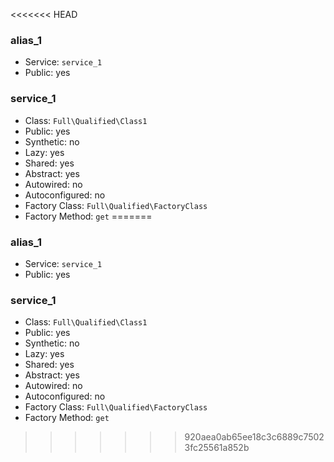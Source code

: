 <<<<<<< HEAD
### alias_1

- Service: `service_1`
- Public: yes

### service_1

- Class: `Full\Qualified\Class1`
- Public: yes
- Synthetic: no
- Lazy: yes
- Shared: yes
- Abstract: yes
- Autowired: no
- Autoconfigured: no
- Factory Class: `Full\Qualified\FactoryClass`
- Factory Method: `get`
=======
### alias_1

- Service: `service_1`
- Public: yes

### service_1

- Class: `Full\Qualified\Class1`
- Public: yes
- Synthetic: no
- Lazy: yes
- Shared: yes
- Abstract: yes
- Autowired: no
- Autoconfigured: no
- Factory Class: `Full\Qualified\FactoryClass`
- Factory Method: `get`
>>>>>>> 920aea0ab65ee18c3c6889c75023fc25561a852b
